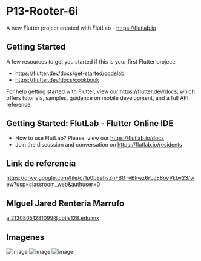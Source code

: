 # P13-Rooter-6i

A new Flutter project created with FlutLab - https://flutlab.io

## Getting Started

A few resources to get you started if this is your first Flutter project:

- https://flutter.dev/docs/get-started/codelab
- https://flutter.dev/docs/cookbook

For help getting started with Flutter, view our
https://flutter.dev/docs, which offers tutorials,
samples, guidance on mobile development, and a full API reference.

## Getting Started: FlutLab - Flutter Online IDE

- How to use FlutLab? Please, view our https://flutlab.io/docs
- Join the discussion and conversation on https://flutlab.io/residents
## Link de referencia
https://drive.google.com/file/d/1p0bEehsZnFB0TvBkwz6rbJE8oyVkbv23/view?usp=classroom_web&authuser=0
## MIguel Jared Renteria Marrufo
  a.21308051281099@cbtis128.edu.mx
##   Imagenes
  ![image](https://github.com/Miguelrenteria10/RutaPag-Renteria1099/assets/144725346/181742e6-02d8-4a43-b889-e4046b09c574)
![image](https://github.com/Miguelrenteria10/RutaPag-Renteria1099/assets/144725346/5f8f8b84-f2cd-46a6-9a14-6388122f16a9)
![image](https://github.com/Miguelrenteria10/RutaPag-Renteria1099/assets/144725346/a8322a70-e671-41b2-a3de-2d17244de726)
